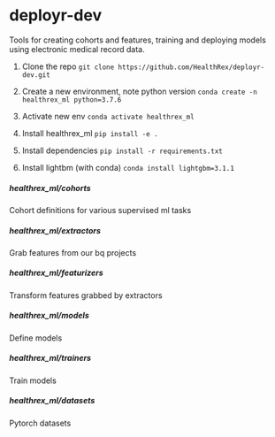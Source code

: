 
# deployr-dev

Tools for creating cohorts and features, training and deploying models using electronic medical record data.

1. Clone the repo
```git clone https://github.com/HealthRex/deployr-dev.git```

2. Create a new environment, note python version
```conda create -n healthrex_ml python=3.7.6```

3. Activate new env
```conda activate healthrex_ml```

3. Install healthrex_ml
```pip install -e .```

4. Install dependencies
```pip install -r requirements.txt```

5. Install lightbm (with conda)
```conda install lightgbm=3.1.1```

##### healthrex_ml/cohorts
Cohort definitions for various supervised ml tasks

##### healthrex_ml/extractors
Grab features from our bq projects

##### healthrex_ml/featurizers
Transform features grabbed by extractors

##### healthrex_ml/models
Define models

##### healthrex_ml/trainers
Train models

##### healthrex_ml/datasets
Pytorch datasets




